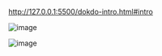 
http://127.0.0.1:5500/dokdo-intro.html#intro

![image](https://github.com/ojingjing/Link-CS/assets/48702158/1c1563cf-8e3c-4086-9294-1521f0b8e84d)

![image](https://github.com/ojingjing/Link-CS/assets/48702158/f1415a1a-563e-4d7d-a44e-979b3ab2bb1d)
